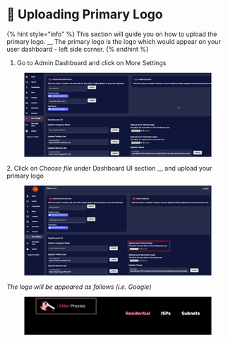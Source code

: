 # 🔏 Uploading Primary Logo

{% hint style="info" %}
This section will guide you on how to upload the primary logo. __ The primary logo is the logo which would appear on your user dashboard - left side corner.
{% endhint %}

1. Go to Admin Dashboard and click on More Settings

<figure><img src="../../.gitbook/assets/2 (14).png" alt=""><figcaption></figcaption></figure>

2\. Click on _Choose file_ under Dashboard UI section __ and upload your primary logo

<figure><img src="../../.gitbook/assets/1 (11).png" alt=""><figcaption></figcaption></figure>



_The logo will be appeared as follows (i.e. Google)_

<figure><img src="../../.gitbook/assets/3 (13).png" alt=""><figcaption></figcaption></figure>




